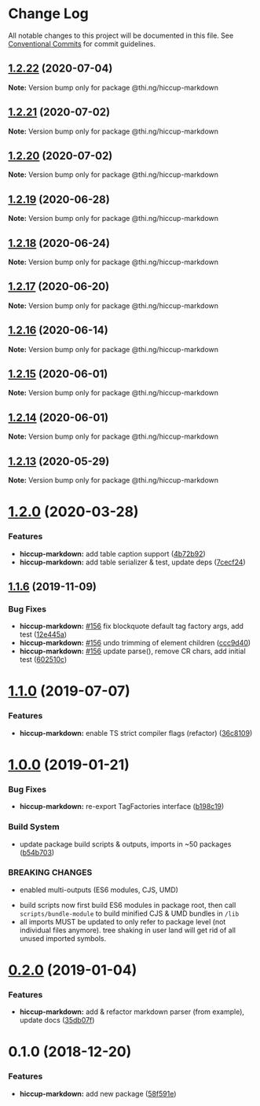 # Change Log

All notable changes to this project will be documented in this file.
See [Conventional Commits](https://conventionalcommits.org) for commit guidelines.

## [1.2.22](https://github.com/thi-ng/umbrella/compare/@thi.ng/hiccup-markdown@1.2.21...@thi.ng/hiccup-markdown@1.2.22) (2020-07-04)

**Note:** Version bump only for package @thi.ng/hiccup-markdown





## [1.2.21](https://github.com/thi-ng/umbrella/compare/@thi.ng/hiccup-markdown@1.2.20...@thi.ng/hiccup-markdown@1.2.21) (2020-07-02)

**Note:** Version bump only for package @thi.ng/hiccup-markdown





## [1.2.20](https://github.com/thi-ng/umbrella/compare/@thi.ng/hiccup-markdown@1.2.19...@thi.ng/hiccup-markdown@1.2.20) (2020-07-02)

**Note:** Version bump only for package @thi.ng/hiccup-markdown





## [1.2.19](https://github.com/thi-ng/umbrella/compare/@thi.ng/hiccup-markdown@1.2.18...@thi.ng/hiccup-markdown@1.2.19) (2020-06-28)

**Note:** Version bump only for package @thi.ng/hiccup-markdown





## [1.2.18](https://github.com/thi-ng/umbrella/compare/@thi.ng/hiccup-markdown@1.2.17...@thi.ng/hiccup-markdown@1.2.18) (2020-06-24)

**Note:** Version bump only for package @thi.ng/hiccup-markdown





## [1.2.17](https://github.com/thi-ng/umbrella/compare/@thi.ng/hiccup-markdown@1.2.16...@thi.ng/hiccup-markdown@1.2.17) (2020-06-20)

**Note:** Version bump only for package @thi.ng/hiccup-markdown





## [1.2.16](https://github.com/thi-ng/umbrella/compare/@thi.ng/hiccup-markdown@1.2.15...@thi.ng/hiccup-markdown@1.2.16) (2020-06-14)

**Note:** Version bump only for package @thi.ng/hiccup-markdown





## [1.2.15](https://github.com/thi-ng/umbrella/compare/@thi.ng/hiccup-markdown@1.2.14...@thi.ng/hiccup-markdown@1.2.15) (2020-06-01)

**Note:** Version bump only for package @thi.ng/hiccup-markdown





## [1.2.14](https://github.com/thi-ng/umbrella/compare/@thi.ng/hiccup-markdown@1.2.13...@thi.ng/hiccup-markdown@1.2.14) (2020-06-01)

**Note:** Version bump only for package @thi.ng/hiccup-markdown





## [1.2.13](https://github.com/thi-ng/umbrella/compare/@thi.ng/hiccup-markdown@1.2.12...@thi.ng/hiccup-markdown@1.2.13) (2020-05-29)

**Note:** Version bump only for package @thi.ng/hiccup-markdown





# [1.2.0](https://github.com/thi-ng/umbrella/compare/@thi.ng/hiccup-markdown@1.1.14...@thi.ng/hiccup-markdown@1.2.0) (2020-03-28)


### Features

* **hiccup-markdown:** add table caption support ([4b72b92](https://github.com/thi-ng/umbrella/commit/4b72b92da8c832e2593a56554243e477c6bb0741))
* **hiccup-markdown:** add table serializer & test, update deps ([7cecf24](https://github.com/thi-ng/umbrella/commit/7cecf2440754a25b0b1a4ca967f49171fe83fed7))





## [1.1.6](https://github.com/thi-ng/umbrella/compare/@thi.ng/hiccup-markdown@1.1.5...@thi.ng/hiccup-markdown@1.1.6) (2019-11-09)

### Bug Fixes

* **hiccup-markdown:** [#156](https://github.com/thi-ng/umbrella/issues/156) fix blockquote default tag factory args, add test ([12e445a](https://github.com/thi-ng/umbrella/commit/12e445ac27960d3498d8b57ed6daa1520a60158e))
* **hiccup-markdown:** [#156](https://github.com/thi-ng/umbrella/issues/156) undo trimming of element children ([ccc9d40](https://github.com/thi-ng/umbrella/commit/ccc9d40723df1f898fba70be2e15352b8dfcb909))
* **hiccup-markdown:** [#156](https://github.com/thi-ng/umbrella/issues/156) update parse(), remove CR chars, add initial test ([602510c](https://github.com/thi-ng/umbrella/commit/602510c5150dbf26d43a1c9e7ca8afd7c5230f28))

# [1.1.0](https://github.com/thi-ng/umbrella/compare/@thi.ng/hiccup-markdown@1.0.22...@thi.ng/hiccup-markdown@1.1.0) (2019-07-07)

### Features

* **hiccup-markdown:** enable TS strict compiler flags (refactor) ([36c8109](https://github.com/thi-ng/umbrella/commit/36c8109))

# [1.0.0](https://github.com/thi-ng/umbrella/compare/@thi.ng/hiccup-markdown@0.2.0...@thi.ng/hiccup-markdown@1.0.0) (2019-01-21)

### Bug Fixes

* **hiccup-markdown:** re-export TagFactories interface ([b198c19](https://github.com/thi-ng/umbrella/commit/b198c19))

### Build System

* update package build scripts & outputs, imports in ~50 packages ([b54b703](https://github.com/thi-ng/umbrella/commit/b54b703))

### BREAKING CHANGES

* enabled multi-outputs (ES6 modules, CJS, UMD)

- build scripts now first build ES6 modules in package root, then call
  `scripts/bundle-module` to build minified CJS & UMD bundles in `/lib`
- all imports MUST be updated to only refer to package level
  (not individual files anymore). tree shaking in user land will get rid of
  all unused imported symbols.

# [0.2.0](https://github.com/thi-ng/umbrella/compare/@thi.ng/hiccup-markdown@0.1.2...@thi.ng/hiccup-markdown@0.2.0) (2019-01-04)

### Features

* **hiccup-markdown:** add & refactor markdown parser (from example), update docs ([35db07f](https://github.com/thi-ng/umbrella/commit/35db07f))

# 0.1.0 (2018-12-20)

### Features

* **hiccup-markdown:** add new package ([58f591e](https://github.com/thi-ng/umbrella/commit/58f591e))
